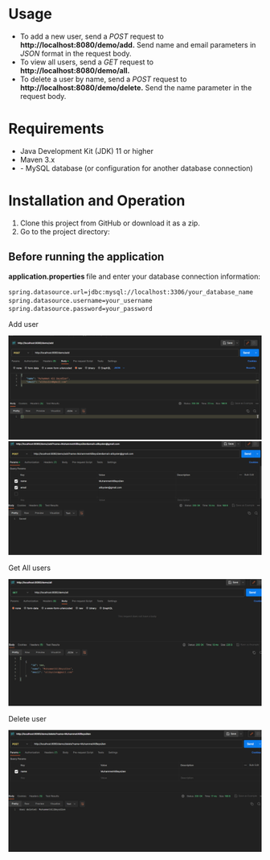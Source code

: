 <h1>Usage</h1>

<ul>

<li>     To add a new user, send a <i>POST</i> request to <strong>http://localhost:8080/demo/add.</strong> Send name and email parameters in <i>JSON</i> format in the request body.    </li>

<li>  To view all users, send a <i>GET</i> request to<strong> http://localhost:8080/demo/all.  </strong>     </li>

<li>   To delete a user by name, send a <i>POST</i> request to<strong> http://localhost:8080/demo/delete.</strong> Send the name parameter in the request body.      </li>
  
</ul>

<h1>    Requirements    </h1>
<ul>

<li>   Java Development Kit (JDK) 11 or higher  </li>
<li>  Maven 3.x</li>
<li> - MySQL database (or configuration for another database connection)
 </li>
  
</ul>

<h1> Installation and Operation </h1>
<ol>

<li> Clone this project from GitHub or download it as a zip.  </li>
<li>  Go to the project directory: </li>


  
</ol>


<h2>Before running the application   </h2>

<strong> application.properties </strong> file and enter your database connection information:

```bash
spring.datasource.url=jdbc:mysql://localhost:3306/your_database_name
spring.datasource.username=your_username
spring.datasource.password=your_password


```
Add user

![Add user ](springBoot1.png) 
![Add user ](springBoot2.png)

Get All users

![Get All user ](springBoot3.png)

Delete user

![Delete user ](springBoot4.png)






